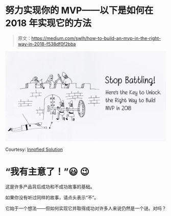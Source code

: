 # 努力实现你的 MVP——以下是如何在 2018 年实现它的方法

> 原文：<https://medium.com/swlh/how-to-build-an-mvp-in-the-right-way-in-2018-f538df0f2bba>

![](img/002daff36d757af62266ed8e79ad637e.png)

Courtesy: [Innofied Solution](https://www.innofied.com/)

# “我有主意了！”😃 😉

这是许多产品背后成功和不成功故事的基础。

如果你没有听过同样的故事，请点头表示“不”。

它始于一个想法——但如何实现它并取得成功对许多人来说仍然是一个谜。对吗？